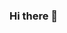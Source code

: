 ### Hi there 👋

<!--
**kristofferblucher/kristofferblucher** is a ✨ _special_ ✨ repository because its `README.md` (this file) appears on your GitHub profile.

Here are some ideas to get you started:

- 🔭 I’m currently working on my masters degree in Information Science
- Based at the University of Bergen

